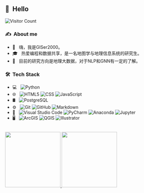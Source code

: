 <h2> 🙋 &nbsp;Hello</h2>

<img src="https://profile-counter.glitch.me/GISer2000/count.svg" alt="Visitor Count">

<h3> ✍ &nbsp;About me</h3>

- 🤔 &nbsp; 嗨，我是GISer2000。
- 🎓 &nbsp; 热爱编程和数据共享，是一名地图学与地理信息系统的研究生。
- 🌱 &nbsp; 目前的研究方向是地理大数据，对于NLP和GNN有一定的了解。

<h3> 🛠 &nbsp;Tech Stack</h3>

- 💻 &nbsp;
  ![Python](https://img.shields.io/badge/-Python-333333?style=flat&logo=python)
- 🌐 &nbsp;
  ![HTML5](https://img.shields.io/badge/-HTML5-333333?style=flat&logo=HTML5)
  ![CSS](https://img.shields.io/badge/-CSS-333333?style=flat&logo=CSS3&logoColor=1572B6)
  ![JavaScript](https://img.shields.io/badge/-JavaScript-333333?style=flat&logo=javascript)
- 🛢 &nbsp;
  ![PostgreSQL](https://img.shields.io/badge/-PostgreSQL-333333?style=flat&logo=postgresql)
- ⚙️ &nbsp;
  ![Git](https://img.shields.io/badge/-Git-333333?style=flat&logo=git)
  ![GitHub](https://img.shields.io/badge/-GitHub-333333?style=flat&logo=github)
  ![Markdown](https://img.shields.io/badge/-Markdown-333333?style=flat&logo=markdown)
- 🔧 &nbsp;
  ![Visual Studio Code](https://img.shields.io/badge/-Visual%20Studio%20Code-333333?style=flat&logo=Visual%20Studio%20Code&logoColor=007ACC)
  ![PyCharm](https://img.shields.io/badge/-PyCharm-333333?style=flat&logo=PyCharm&logoColor=99ff99)
  ![Anaconda](https://img.shields.io/badge/-Anaconda-333333?style=flat&logo=Anaconda)
  ![Jupyter](https://img.shields.io/badge/-Jupyter-333333?style=flat&logo=Jupyter)
- 🖥 &nbsp;
  ![ArcGIS](https://img.shields.io/badge/-ArcGIS-333333?style=flat&logo=ArcGIS)
  ![QGIS](https://img.shields.io/badge/-QGIS-333333?style=flat&logo=QGIS)
  ![Illustrator](https://img.shields.io/badge/-Illustrator-333333?style=flat&logo=adobe-illustrator)
 
<br/>

<a href="https://github.com/GISer2000">
  <img height="180em" src="https://github-readme-stats.vercel.app/api?username=GISer2000&hide_title=false&hide_border=false&show_icons=true&include_all_commits=true&line_height=24&text_color=333&icon_color=4CAF50&theme=graywhite" />
  <img height="180em" src="https://github-readme-stats.vercel.app/api/top-langs/?username=GISer2000&theme=graywhite&layout=compact" />
</a>
